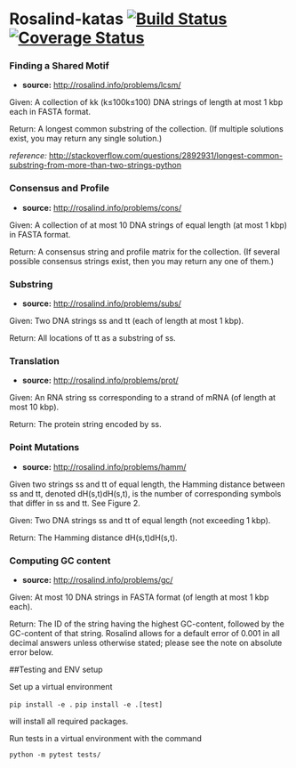 # Rosalind-katas [![Build Status](https://travis-ci.org/clair3st/Rosalind-katas.svg?branch=master)](https://travis-ci.org/clair3st/Rosalind-katas) [![Coverage Status](https://coveralls.io/repos/github/clair3st/Rosalind-katas/badge.svg?branch=master)](https://coveralls.io/github/clair3st/Rosalind-katas?branch=master)

### Finding a Shared Motif

- **source:** http://rosalind.info/problems/lcsm/

Given: A collection of kk (k≤100k≤100) DNA strings of length at most 1 kbp each in FASTA format.

Return: A longest common substring of the collection. (If multiple solutions exist, you may return any single solution.)

*reference:* http://stackoverflow.com/questions/2892931/longest-common-substring-from-more-than-two-strings-python

### Consensus and Profile

- **source:** http://rosalind.info/problems/cons/

Given: A collection of at most 10 DNA strings of equal length (at most 1 kbp) in FASTA format.

Return: A consensus string and profile matrix for the collection. (If several possible consensus strings exist, then you may return any one of them.)

### Substring

- **source:** http://rosalind.info/problems/subs/

Given: Two DNA strings ss and tt (each of length at most 1 kbp).

Return: All locations of tt as a substring of ss.

### Translation

- **source:** http://rosalind.info/problems/prot/

Given: An RNA string ss corresponding to a strand of mRNA (of length at most 10 kbp).

Return: The protein string encoded by ss.

### Point Mutations

- **source:** http://rosalind.info/problems/hamm/

Given two strings ss and tt of equal length, the Hamming distance between ss and tt, denoted dH(s,t)dH(s,t), is the number of corresponding symbols that differ in ss and tt. See Figure 2.

Given: Two DNA strings ss and tt of equal length (not exceeding 1 kbp).

Return: The Hamming distance dH(s,t)dH(s,t).

### Computing GC content

- **source:** http://rosalind.info/problems/gc/

Given: At most 10 DNA strings in FASTA format (of length at most 1 kbp each).

Return: The ID of the string having the highest GC-content, followed by the GC-content of that string. Rosalind allows for a default error of 0.001 in all decimal answers unless otherwise stated; please see the note on absolute error below.


##Testing and ENV setup

Set up a virtual environment

`pip install -e .`
`pip install -e .[test]`

will install all required packages.

Run tests in a virtual environment with the command

`python -m pytest tests/`